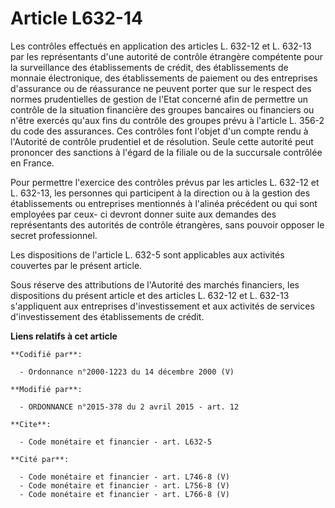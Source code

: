 # Article L632-14

Les contrôles effectués en application des articles L. 632-12 et L. 632-13 par les représentants d'une autorité de contrôle
étrangère compétente pour la surveillance des établissements de crédit, des établissements de monnaie électronique, des
établissements de paiement ou des entreprises d'assurance ou de réassurance ne peuvent porter que sur le respect des normes
prudentielles de gestion de l'Etat concerné afin de permettre un contrôle de la situation financière des groupes bancaires ou
financiers ou n'être exercés qu'aux fins du contrôle des groupes prévu à l'article L. 356-2 du code des assurances. Ces
contrôles font l'objet d'un compte rendu à l'Autorité de contrôle prudentiel et de résolution. Seule cette autorité peut
prononcer des sanctions à l'égard de la filiale ou de la succursale contrôlée en France. 

Pour permettre l'exercice des contrôles prévus par les articles L. 632-12 et L. 632-13, les personnes qui participent à la
direction ou à la gestion des établissements ou entreprises  mentionnés à l'alinéa précédent ou qui sont employées par ceux-
ci devront donner suite aux demandes des représentants des autorités de contrôle étrangères, sans pouvoir opposer le secret
professionnel. 

Les dispositions de l'article L. 632-5 sont applicables aux activités couvertes par le présent article. 

Sous réserve des attributions de l'Autorité des marchés financiers, les dispositions du présent article et des articles L.
632-12 et L. 632-13 s'appliquent aux entreprises d'investissement et aux activités de services d'investissement des
établissements de crédit.

**Liens relatifs à cet article**

	**Codifié par**:

	  - Ordonnance n°2000-1223 du 14 décembre 2000 (V)

	**Modifié par**:

	  - ORDONNANCE n°2015-378 du 2 avril 2015 - art. 12

	**Cite**:

	  - Code monétaire et financier - art. L632-5

	**Cité par**:

	  - Code monétaire et financier - art. L746-8 (V)
	  - Code monétaire et financier - art. L756-8 (V)
	  - Code monétaire et financier - art. L766-8 (V)
